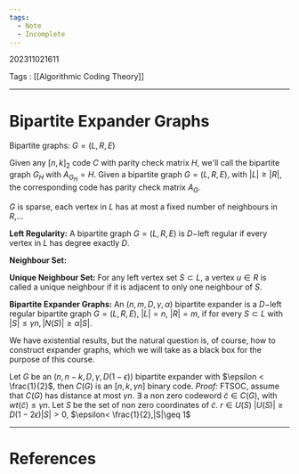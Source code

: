 ```yaml
---
tags:
  - Note
  - Incomplete
---
```

202311021611

Tags : [[Algorithmic Coding Theory]]

---
# Bipartite Expander Graphs
Bipartite graphs: $G=(L,R,E)$

Given any $[n,k]_{2}$ code $C$ with parity check matrix $H$, we'll call the bipartite graph $G_{H}$ with $A_{G_{H}}=H$.
Given a bipartite graph $G=(L,R,E)$, with $|L|\geq |R|$, the corresponding code has parity check matrix $A_{G}$.

$G$ is sparse, each vertex in $L$ has at most a fixed number of neighbours in $R$,...

**Left Regularity:** A bipartite graph $G=(L,R,E)$ is $D-$left regular if every vertex in $L$ has degree exactly $D$.

**Neighbour Set:**

**Unique Neighbour Set:** For any left vertex set $S\subset L$, a vertex $u\in R$ is called a unique neighbour if it is adjacent to only one neighbour of $S$.

**Bipartite Expander Graphs:** An $(n,m,D,\gamma,\alpha)$ bipartite expander is a $D-$left regular bipartite graph $G=(L,R,E)$, $|L|=n$, $|R|=m$, if for every $S \subset L$ with $|S|\leq\gamma n, |N(S)|\geq\alpha |S|$.

We have existential results, but the natural question is, of course, how to construct expander graphs, which we will take as a black box for the purpose of this course.


Let $G$ be an $(n,n-k,D,\gamma,D(1-\epsilon))$ bipartite expander with $\epsilon < \frac{1}{2}$, then $C(G)$ is an $[n,k,\gamma n]$ binary code.
*Proof:* FTSOC, assume that $C(G)$ has distance at most $\gamma n$.
$\exists$ a non zero codeword $\tilde{c}\in C(G)$, with $wt(\tilde{c})\leq\gamma n$.
Let $S$ be the set of non zero coordinates of $\tilde{c}$.
$r\in U(S)$
$|U(S)|\geq D(1-2\epsilon)|S|>0$, $\epsilon< \frac{1}{2},|S|\geq 1$




---
# References
